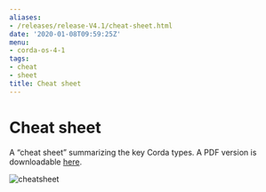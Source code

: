 ```yaml
---
aliases:
- /releases/release-V4.1/cheat-sheet.html
date: '2020-01-08T09:59:25Z'
menu:
- corda-os-4-1
tags:
- cheat
- sheet
title: Cheat sheet
---
```



# Cheat sheet

A “cheat sheet” summarizing the key Corda types. A PDF version is downloadable [here](/en/pdf/corda-cheat-sheet.pdf).

![cheatsheet](/en/images/cheatsheet.jpg "cheatsheet")
